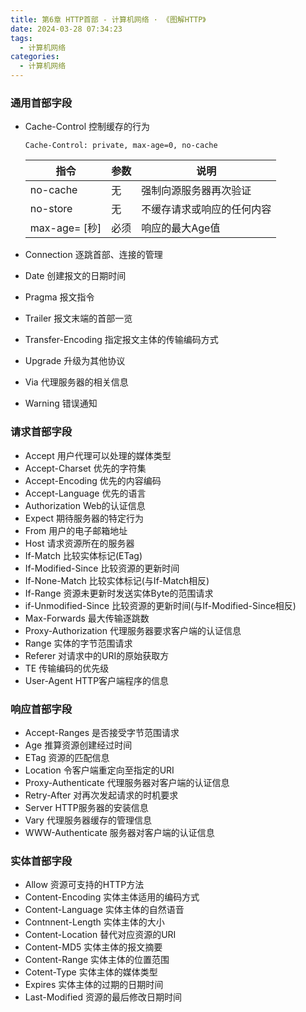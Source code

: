 ```yaml
---
title: 第6章 HTTP首部 - 计算机网络 · 《图解HTTP》
date: 2024-03-28 07:34:23
tags:
  - 计算机网络
categories:
  - 计算机网络
---
```


### 通用首部字段

- Cache-Control 控制缓存的行为

  ```HTTP
  Cache-Control: private, max-age=0, no-cache
  ```

  | 指令          | 参数 | 说明                       |
  | ------------- | ---- | -------------------------- |
  | no-cache      | 无   | 强制向源服务器再次验证     |
  | no-store      | 无   | 不缓存请求或响应的任何内容 |
  | max-age= [秒] | 必须 | 响应的最大Age值            |

- Connection 逐跳首部、连接的管理
- Date 创建报文的日期时间
- Pragma 报文指令
- Trailer 报文末端的首部一览
- Transfer-Encoding 指定报文主体的传输编码方式
- Upgrade 升级为其他协议
- Via 代理服务器的相关信息
- Warning 错误通知

### 请求首部字段

- Accept 用户代理可以处理的媒体类型
- Accept-Charset 优先的字符集
- Accept-Encoding 优先的内容编码
- Accept-Language 优先的语言
- Authorization Web的认证信息
- Expect 期待服务器的特定行为
- From 用户的电子邮箱地址
- Host 请求资源所在的服务器
- If-Match 比较实体标记(ETag)
- If-Modified-Since 比较资源的更新时间
- If-None-Match 比较实体标记(与If-Match相反)
- If-Range 资源未更新时发送实体Byte的范围请求
- if-Unmodified-Since 比较资源的更新时间(与If-Modified-Since相反)
- Max-Forwards 最大传输逐跳数
- Proxy-Authorization 代理服务器要求客户端的认证信息
- Range 实体的字节范围请求
- Referer 对请求中的URI的原始获取方
- TE 传输编码的优先级
- User-Agent HTTP客户端程序的信息

### 响应首部字段

- Accept-Ranges 是否接受字节范围请求
- Age 推算资源创建经过时间
- ETag 资源的匹配信息
- Location 令客户端重定向至指定的URI
- Proxy-Authenticate 代理服务器对客户端的认证信息
- Retry-After 对再次发起请求的时机要求
- Server HTTP服务器的安装信息
- Vary 代理服务器缓存的管理信息
- WWW-Authenticate 服务器对客户端的认证信息

### 实体首部字段

- Allow 资源可支持的HTTP方法
- Content-Encoding 实体主体适用的编码方式
- Content-Language 实体主体的自然语音
- Contnnent-Length 实体主体的大小
- Content-Location 替代对应资源的URI
- Content-MD5 实体主体的报文摘要
- Content-Range 实体主体的位置范围
- Cotent-Type 实体主体的媒体类型
- Expires 实体主体的过期的日期时间
- Last-Modified 资源的最后修改日期时间
